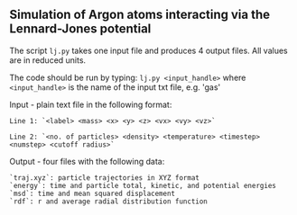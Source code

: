## Simulation of Argon atoms interacting via the Lennard-Jones potential ##

The script `lj.py` takes one input file and produces 4 output files.
All values are in reduced units.

The code should be run by typing: `lj.py <input_handle>`
where `<input_handle>` is the name of the input txt file, e.g. 'gas'

Input - plain text file in the following format: 

    Line 1: `<label> <mass> <x> <y> <z> <vx> <vy> <vz>`
    
    Line 2: `<no. of particles> <density> <temperature> <timestep> <numstep> <cutoff radius>`

Output - four files with the following data:

    `traj.xyz`: particle trajectories in XYZ format
    `energy`: time and particle total, kinetic, and potential energies
    `msd`: time and mean squared displacement
    `rdf`: r and average radial distribution function
